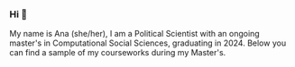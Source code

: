 ### Hi 👋

My name is Ana (she/her), I am a Political Scientist with an ongoing master's in Computational Social Sciences, graduating in 2024. Below you can find a sample of my courseworks during my Master's. 
